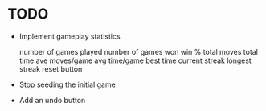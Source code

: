 # TODO

* Implement gameplay statistics

    number of games played
    number of games won
    win %
    total moves
    total time
    ave moves/game
    avg time/game
    best time
    current streak
    longest streak
    reset button

* Stop seeding the initial game
* Add an undo button